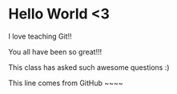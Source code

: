 # Hello World <3

I love teaching Git!!

You all have been so great!!!

This class has asked such awesome questions :)

This line comes from GitHub ~~~~
